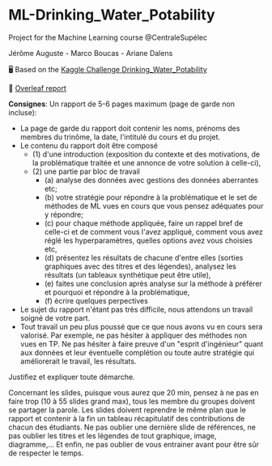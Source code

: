 # ML-Drinking_Water_Potability
Project for the Machine Learning course @CentraleSupélec

 Jérôme Auguste - Marco Boucas - Ariane Dalens 

:desktop_computer: Based on the [Kaggle Challenge Drinking_Water_Potability](https://www.kaggle.com/artimule/drinking-water-probability)

:page_facing_up: [Overleaf report](https://fr.overleaf.com/read/jznbtvznsrfb)

**Consignes**: 
Un rapport de 5-6 pages maximum (page de garde non incluse):
- La page de garde du rapport doit contenir les noms, prénoms des membres du trinôme, la date, l'intitulé du cours et du projet.
- Le contenu du rapport doit être composé 
    - (1) d'une introduction (exposition du contexte et des motivations, de la problématique traitée et une annonce de votre solution à celle-ci), 
    - (2) une partie par bloc de travail 
        - (a) analyse des données avec gestions des données aberrantes etc; 
        - (b) votre stratégie pour répondre à la problématique et le set de méthodes de ML vues en cours que vous pensez adéquates pour y répondre; 
        - (c) pour chaque méthode appliquée, faire un rappel bref de celle-ci et de comment vous l'avez appliqué, comment vous avez réglé les hyperparamètres, quelles options avez vous choisies etc, 
        - (d) présentez les résultats de chacune d'entre elles (sorties graphiques avec des titres et des légendes), analysez les résultats (un tableaux synthétique peut être utile), 
        - (e) faites une conclusion après analyse sur la méthode à préférer et pourquoi et répondre à la problématique, 
        - (f) écrire quelques perpectives
- Le sujet du rapport n'étant pas très difficile, nous attendons un travail soigné de votre part. 
- Tout travail un peu plus poussé que ce que nous avons vu en cours sera valorisé. Par exemple, ne pas hésiter à appliquer des méthodes non vues en TP. Ne pas hésiter à faire preuve d'un "esprit d'ingénieur" quant aux données et leur éventuelle complétion ou toute autre stratégie qui améliorerait le travail, les résultats. 

Justifiez et expliquer toute démarche.

Concernant les slides, puisque vous aurez que 20 min, pensez à ne pas en faire trop (10 à 55 slides grand max), tous les membre du groupes doivent se partager la parole. Les slides doivent reprendre le même plan que le rapport et contenir à la fin un tableau récapitulatif des contributions de chacun des étudiants. 
Ne pas oublier une dernière slide de références, ne pas oublier les titres et les légendes de tout graphique, image, diagramme,... Et enfin, ne pas oublier de vous entrainer avant pour être sûr de respecter le temps. 